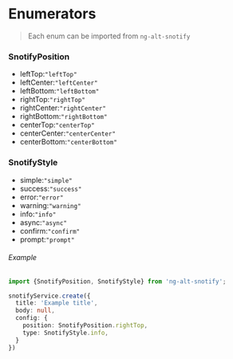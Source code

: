 # Enumerators

> Each enum can be imported from `ng-alt-snotify` 


### SnotifyPosition

  - leftTop:`"leftTop"`
  - leftCenter:`"leftCenter"`
  - leftBottom:`"leftBottom"`
  - rightTop:`"rightTop"`
  - rightCenter:`"rightCenter"`
  - rightBottom:`"rightBottom"`
  - centerTop:`"centerTop"`
  - centerCenter:`"centerCenter"`
  - centerBottom:`"centerBottom"`

### SnotifyStyle

  - simple:`"simple"`
  - success:`"success"`
  - error:`"error"`
  - warning:`"warning"`
  - info:`"info"`
  - async:`"async"`
  - confirm:`"confirm"`
  - prompt:`"prompt"`
  
  
###### Example
  ```typescript
  import {SnotifyPosition, SnotifyStyle} from 'ng-alt-snotify';

  snotifyService.create({
    title: 'Example title',
    body: null,
    config: {
      position: SnotifyPosition.rightTop,
      type: SnotifyStyle.info,
    }
  })
  ```
